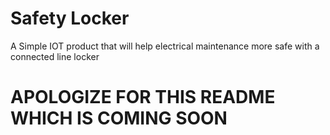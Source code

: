 # Safety Locker
A Simple IOT product that will help electrical maintenance more safe with a connected line locker

# APOLOGIZE FOR THIS README WHICH IS COMING SOON
